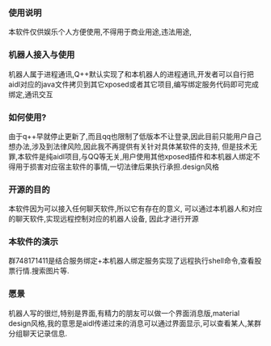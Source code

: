 ### 使用说明
本软件仅供娱乐个人方便使用,不得用于商业用途,违法用途,

### 机器人接入与使用
机器人属于进程通讯,Q++默认实现了和本机器人的进程通讯,开发者可以自行把aidl对应的java文件拷贝到其它xposed或者其它项目,编写绑定服务代码即可完成绑定,通讯交互
### 如何使用?
由于q++早就停止更新了,而且qq也限制了低版本不让登录,因此目前只能用户自己想办法,涉及到法律风险,因此我不再提供有关针对具体某软件的支持,
但是技术无罪,本软件是纯aidl项目,与QQ等无关,用户使用其他xposed插件和本机器人绑定不得用于损害对应宿主软件的事情,一切法律后果执行承担.design风格

### 开源的目的
本软件因为可以接入任何聊天软件,所以它有存在的意义, 可以通过本机器人和对应的聊天软件,实现远程控制对应的机器人设备,
因此才进行开源
### 本软件的演示
群748171411是结合服务绑定+本机器人绑定服务实现了远程执行shell命令,查看股票行情.搜索图片等.


### 愿景
机器人写的很烂,特别是界面,有精力的朋友可以做一个界面消息版,material design风格,我的意思是aidl传递过来的消息可以通过界面显示,可以查看某人,某群分组聊天记录信息.









